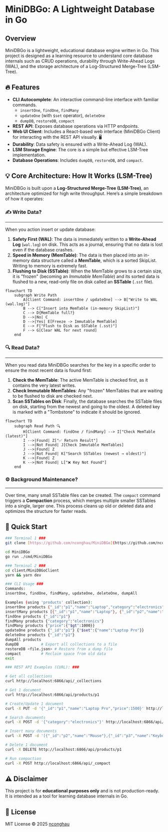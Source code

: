 # MiniDBGo: A Lightweight Database in Go

## Overview

MiniDBGo is a lightweight, educational database engine written in Go. This project is designed as a learning resource to understand core database internals such as CRUD operations, durability through Write-Ahead Logs (WAL), and the storage architecture of a Log-Structured Merge-Tree (LSM-Tree).

## 🔥 Features

* **CLI Autocomplete**: An interactive command-line interface with familiar commands.
    * `insertOne`, `findOne`, `findMany`
    * `updateOne` (with `$set` operator), `deleteOne`
    * `dumpDB`, `restoreDB`, `compact`
* **REST API**: Exposes database operations via HTTP endpoints.
* **Web UI Client**: Includes a React-based web interface (MiniDBGo Client) for interacting with the REST API visually. 🖥️
* **Durability**: Data safety is ensured with a Write-Ahead Log (WAL).
* **LSM Storage Engine**: The core is a simple but effective LSM-Tree implementation.
* **Database Operations**: Includes `dumpDB`, `restoreDB`, and `compact`.

## 💡 Core Architecture: How It Works (LSM-Tree)

MiniDBGo is built upon a **Log-Structured Merge-Tree (LSM-Tree)**, an architecture optimized for high write throughput. Here’s a simple breakdown of how it operates:

### ✍️ Write Data?
---
When you action insert or update database:

1.  **Safety First (WAL)**: The data is immediately written to a **Write-Ahead Log** (`wal.log`) on disk. This acts as a journal, ensuring that no data is lost even if the database crashes.
2.  **Speed in Memory (MemTable)**: The data is then placed into an in-memory data structure called a **MemTable**, which is a sorted SkipList. Writing to memory is extremely fast.
3.  **Flushing to Disk (SSTable)**: When the MemTable grows to a certain size, it is "frozen" (becoming an *Immutable MemTable*) and its sorted data is flushed to a new, read-only file on disk called an **SSTable** (`.sst` file).

```mermaid
flowchart TD
    subgraph Write Path
        A[Client Command: insertOne / updateOne] --> B["Write to WAL (wal.log)"]
        B --> C["Insert into MemTable (in-memory SkipList)"]
        C --> D{MemTable full?}
        D -->|No| C
        D -->|Yes| E[Freeze -> Immutable MemTable]
        E --> F["Flush to Disk as SSTable (.sst)"]
        F --> G[Clear WAL for next round]
    end
```

### 🔍  Read Data?
---
When you read data MiniDBGo searches for the key in a specific order to ensure the most recent data is found first:

1.  **Check the MemTable**: The active MemTable is checked first, as it contains the very latest writes.
2.  **Check Immutable MemTables**: Any "frozen" MemTables that are waiting to be flushed to disk are checked next.
3.  **Scan SSTables on Disk**: Finally, the database searches the SSTable files on disk, starting from the newest and going to the oldest. A deleted key is marked with a "Tombstone" to indicate it should be ignored.

```mermaid
flowchart TD
    subgraph Read Path 🔍
        H[Client Command: findOne / findMany] --> I["Check MemTable (latest)"]
        I -->|Found| Z["✅ Return Result"]
        I -->|Not Found| J[Check Immutable MemTables]
        J -->|Found| Z
        J -->|Not Found| K["Search SSTables (newest → oldest)"]
        K -->|Found| Z
        K -->|Not Found| L["❌ Key Not Found"]
    end
```

### ⚙️ Background Maintenance?
---
Over time, many small SSTable files can be created. The `compact` command triggers a **Compaction** process, which merges multiple smaller SSTables into a single, larger one. This process cleans up old or deleted data and optimizes the structure for faster reads.


## 🚀 Quick Start

```bash
### Terminal 1 ###
git clone [https://github.com/nconghau/MiniDBGo](https://github.com/nconghau/MiniDBGo)

cd MiniDBGo
go run ./cmd/MiniDBGo

### Terminal 2 ###
cd client/MiniDBGoClient
yarn && yarn dev
```

```bash
### CLI Usage ###
Commands:
insertOne, findOne, findMany, updateOne, deleteOne, dumpAll

Examples (using 'products' collection):
insertOne products {"_id":"p1","name":"Laptop","category":"electronics","price":1200}
insertMany products [{"_id":"p1","name":"Laptop"}, {"_id":"p2","name":"Mouse"}]
findOne products {"_id":"p1"}
findMany products {"category":"electronics"}
findMany products {"price":{"$gt":1000}}
updateOne products {"_id":"p1"} {"$set":{"name":"Laptop Pro"}}
deleteOne products {"_id":"p1"}
dumpAll products
dumpDB          # Export all collections to a file
restoreDB <file.json> # Restore from a dump file
compact         # Reclaim space from old data
exit

### REST API Examples (CURL): ###

# Get all collections
curl http://localhost:6866/api/_collections

# Get 1 document
curl http://localhost:6866/api/products/p1

# Create/Update 1 document
curl -X PUT -d '{"_id":"p1","name":"Laptop Pro","price":1500}' http://localhost:6866/api/products/p1

# Search documents
curl -X POST -d '{"category":"electronics"}' http://localhost:6866/api/products/_search

# Insert many documents
curl -X POST -d '[{"_id":"p2","name":"Mouse"},{"_id":"p3","name":"Keyboard"}]' http://localhost:6866/api/products/_insertMany

# Delete 1 document
curl -X DELETE http://localhost:6866/api/products/p1

# Run compaction
curl -X POST http://localhost:6866/api/_compact
```

## ⚠️ Disclaimer

This project is for **educational purposes only** and is not production-ready. It is intended as a tool for learning database internals in Go.

## 📜 License

MIT License © 2025 [nconghau](https://github.com/nconghau)
